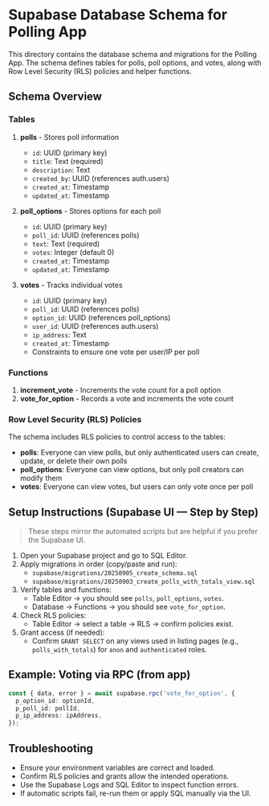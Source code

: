 # Supabase Database Schema for Polling App

This directory contains the database schema and migrations for the Polling App. The schema defines tables for polls, poll options, and votes, along with Row Level Security (RLS) policies and helper functions.

## Schema Overview

### Tables

1. **polls** - Stores poll information
   - `id`: UUID (primary key)
   - `title`: Text (required)
   - `description`: Text
   - `created_by`: UUID (references auth.users)
   - `created_at`: Timestamp
   - `updated_at`: Timestamp

2. **poll_options** - Stores options for each poll
   - `id`: UUID (primary key)
   - `poll_id`: UUID (references polls)
   - `text`: Text (required)
   - `votes`: Integer (default 0)
   - `created_at`: Timestamp
   - `updated_at`: Timestamp

3. **votes** - Tracks individual votes
   - `id`: UUID (primary key)
   - `poll_id`: UUID (references polls)
   - `option_id`: UUID (references poll_options)
   - `user_id`: UUID (references auth.users)
   - `ip_address`: Text
   - `created_at`: Timestamp
   - Constraints to ensure one vote per user/IP per poll

### Functions

1. **increment_vote** - Increments the vote count for a poll option
2. **vote_for_option** - Records a vote and increments the vote count

### Row Level Security (RLS) Policies

The schema includes RLS policies to control access to the tables:

- **polls**: Everyone can view polls, but only authenticated users can create, update, or delete their own polls
- **poll_options**: Everyone can view options, but only poll creators can modify them
- **votes**: Everyone can view votes, but users can only vote once per poll

## Setup Instructions (Supabase UI — Step by Step)

> These steps mirror the automated scripts but are helpful if you prefer the Supabase UI.

1. Open your Supabase project and go to SQL Editor.
2. Apply migrations in order (copy/paste and run):
   - `supabase/migrations/20250905_create_schema.sql`
   - `supabase/migrations/20250903_create_polls_with_totals_view.sql`
3. Verify tables and functions:
   - Table Editor → you should see `polls`, `poll_options`, `votes`.
   - Database → Functions → you should see `vote_for_option`.
4. Check RLS policies:
   - Table Editor → select a table → RLS → confirm policies exist.
5. Grant access (if needed):
   - Confirm `GRANT SELECT` on any views used in listing pages (e.g., `polls_with_totals`) for `anon` and `authenticated` roles.

## Example: Voting via RPC (from app)
```ts
const { data, error } = await supabase.rpc('vote_for_option', {
  p_option_id: optionId,
  p_poll_id: pollId,
  p_ip_address: ipAddress,
});
```

## Troubleshooting
- Ensure your environment variables are correct and loaded.
- Confirm RLS policies and grants allow the intended operations.
- Use the Supabase Logs and SQL Editor to inspect function errors.
- If automatic scripts fail, re-run them or apply SQL manually via the UI.